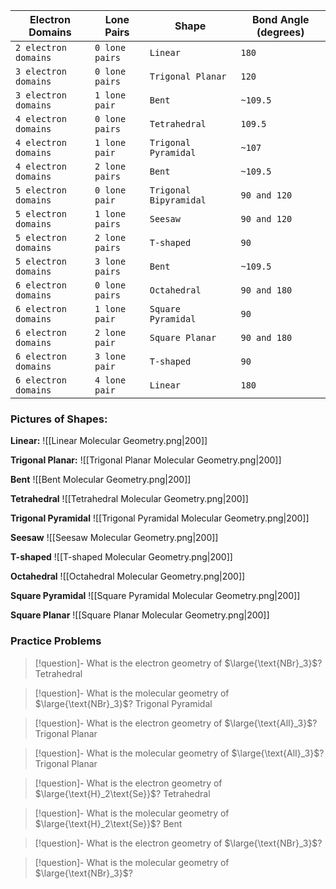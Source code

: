 | **Electron Domains** | **Lone Pairs** | **Shape** | **Bond Angle (degrees)** |
| -------- | ------- | ------ | ----- |
| `2 electron domains` | `0 lone pairs` | `Linear` | `180`
| `3 electron domains` | `0 lone pairs` | `Trigonal Planar` | `120`|
| `3 electron domains` | `1 lone pair` | `Bent` | `~109.5` |
| `4 electron domains` | `0 lone pairs` | `Tetrahedral` | `109.5` |
| `4 electron domains` | `1 lone pair` |  `Trigonal Pyramidal` | `~107`|
| `4 electron domains` | `2 lone pairs` | `Bent` | `~109.5` |
| `5 electron domains` | `0 lone pair` | `Trigonal Bipyramidal` | `90 and 120`|
| `5 electron domains` | `1 lone pairs` | `Seesaw` | `90 and 120`|
| `5 electron domains` | `2 lone pairs` | `T-shaped` | `90` |
| `5 electron domains` | `3 lone pairs` | `Bent` | `~109.5` |
| `6 electron domains` | `0 lone pairs` | `Octahedral` | `90 and 180` |
| `6 electron domains` | `1 lone pair` | `Square Pyramidal` | `90` |
| `6 electron domains` | `2 lone pair` | `Square Planar` | `90 and 180` |
| `6 electron domains` | `3 lone pair` | `T-shaped` | `90` |
| `6 electron domains` | `4 lone pair` | `Linear` | `180`|

### Pictures of Shapes: 

**Linear:** 
![[Linear Molecular Geometry.png|200]]

**Trigonal Planar:** 
![[Trigonal Planar Molecular Geometry.png|200]]

**Bent**
![[Bent Molecular Geometry.png|200]]

**Tetrahedral**
![[Tetrahedral Molecular Geometry.png|200]]

**Trigonal Pyramidal**
![[Trigonal Pyramidal Molecular Geometry.png|200]]

**Seesaw**
![[Seesaw Molecular Geometry.png|200]]

**T-shaped**
![[T-shaped Molecular Geometry.png|200]]

**Octahedral**
![[Octahedral Molecular Geometry.png|200]]

**Square Pyramidal**
![[Square Pyramidal Molecular Geometry.png|200]]

**Square Planar**
![[Square Planar Molecular Geometry.png|200]]

### Practice Problems

>[!question]- What is the electron geometry of $\large{\text{NBr}_3}$?
Tetrahedral

>[!question]- What is the molecular geometry of $\large{\text{NBr}_3}$?
>Trigonal Pyramidal

>[!question]- What is the electron geometry of $\large{\text{AlI}_3}$?
>Trigonal Planar

>[!question]- What is the molecular geometry of $\large{\text{AlI}_3}$?
>Trigonal Planar

>[!question]- What is the electron geometry of $\large{\text{H}_2\text{Se}}$?
>Tetrahedral

>[!question]- What is the molecular geometry of $\large{\text{H}_2\text{Se}}$?
>Bent

>[!question]- What is the electron geometry of $\large{\text{NBr}_3}$?
>

>[!question]- What is the molecular geometry of $\large{\text{NBr}_3}$?

